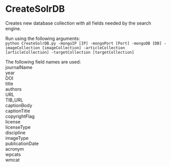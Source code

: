 # CreateSolrDB
Creates new database collection with all fields needed by the search engine.

Run using the following arguments:  
`python CreateSolrDB.py -mongoIP [IP] -mongoPort [Port] -mongoDB [DB] -imageCollection [imageCollection] -articleCollection [articleCollection] -targetCollection [targetCollection]`

The following field names are used:  
journalName  
year  
DOI  
title  
authors  
URL  
TIB_URL  
captionBody  
captionTitle  
copyrightFlag  
license  
licenseType  
discipline  
imageType  
publicationDate  
acronym  
wpcats  
wmcat  
